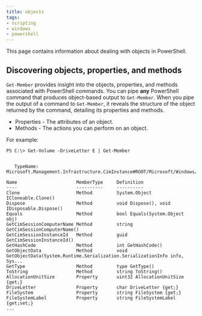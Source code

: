 ```yaml
---
title: objects
tags:
- scripting
- windows
- powershell
---
```


This page contains information about dealing with objects in PowerShell.
<!--more-->

## Discovering objects, properties, and methods

`Get-Member` provides insight into the objects, properties, and methods associated with PowerShell commands. 
You can pipe **any** PowerShell command that produces object-based output to `Get-Member`. 
When you pipe the output of a command to `Get-Member`, it reveals the structure of the object returned by the command, 
detailing its properties and methods.

* Properties - The attributes of an object.
* Methods - The actions you can perform on an object.

For example:

```shell
PS C:\> Get-Volume -DriveLetter E | Get-Member


   TypeName: Microsoft.Management.Infrastructure.CimInstance#ROOT/Microsoft/Windows/Storage/MSFT_Volume

Name                      MemberType     Definition
----                      ----------     ----------
Clone                     Method         System.Object ICloneable.Clone()
Dispose                   Method         void Dispose(), void IDisposable.Dispose()
Equals                    Method         bool Equals(System.Object obj)
GetCimSessionComputerName Method         string GetCimSessionComputerName()
GetCimSessionInstanceId   Method         guid GetCimSessionInstanceId()
GetHashCode               Method         int GetHashCode()
GetObjectData             Method         void GetObjectData(System.Runtime.Serialization.SerializationInfo info, Sys...
GetType                   Method         type GetType()
ToString                  Method         string ToString()
AllocationUnitSize        Property       uint32 AllocationUnitSize {get;}
DriveLetter               Property       char DriveLetter {get;}
FileSystem                Property       string FileSystem {get;}
FileSystemLabel           Property       string FileSystemLabel {get;set;}
...
```
